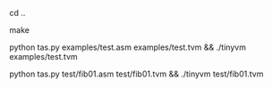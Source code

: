 cd ..

make

python tas.py examples/test.asm examples/test.tvm && ./tinyvm examples/test.tvm

python tas.py test/fib01.asm test/fib01.tvm && ./tinyvm test/fib01.tvm
